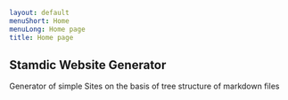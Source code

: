 ```yaml
layout: default
menuShort: Home
menuLong: Home page
title: Home page
```
<!--config-->

## Stamdic Website Generator
Generator of simple Sites on the basis of tree structure of markdown files